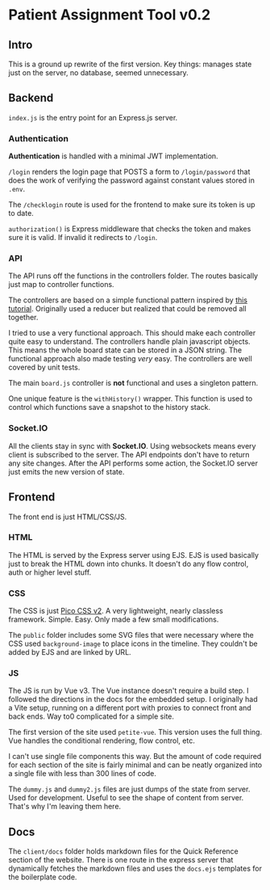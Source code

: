 # Patient Assignment Tool v0.2

## Intro

This is a ground up rewrite of the first version. Key things: manages state just on the server, no database, seemed unnecessary.

## Backend

`index.js` is the entry point for an Express.js server.

### Authentication

**Authentication** is handled with a minimal JWT implementation.

`/login` renders the login page that POSTS a form to `/login/password` that does the work of verifying the password against constant values stored in `.env`.

The `/checklogin` route is used for the frontend to make sure its token is up to date.

`authorization()` is Express middleware that checks the token and makes sure it is valid. If invalid it redirects to `/login`.

### API

The API runs off the functions in the controllers folder. The routes basically just map to controller functions.

The controllers are based on a simple functional pattern inspired by [this tutorial](https://dev.to/nas5w/learn-the-basics-of-redux-by-writing-your-own-version-in-30-lines-1if3). Originally used a reducer but realized that could be removed all together.

I tried to use a very functional approach. This should make each controller quite easy to understand. The controllers handle plain javascript objects. This means the whole board state can be stored in a JSON string. The functional approach also made testing _very_ easy. The controllers are well covered by unit tests.

The main `board.js` controller is **not** functional and uses a singleton pattern.

One unique feature is the `withHistory()` wrapper. This function is used to control which functions save a snapshot to the history stack.


### Socket.IO

All the clients stay in sync with **Socket.IO**. Using websockets means every client is subscribed to the server. The API endpoints don't have to return any site changes. After the API performs some action, the Socket.IO server just emits the new version of state.

## Frontend

The front end is just HTML/CSS/JS.

### HTML

The HTML is served by the Express server using EJS. EJS is used basically just to break the HTML down into chunks. It doesn't do any flow control, auth or higher level stuff.

### CSS

The CSS is just [Pico CSS v2](https://v2.picocss.com/). A very lightweight, nearly classless framework. Simple. Easy. Only made a few small modifications.

The `public` folder includes some SVG files that were necessary where the CSS used `background-image` to place icons in the timeline. They couldn't be added by EJS and are linked by URL.

### JS

The JS is run by Vue v3. The Vue instance doesn't require a build step. I followed the directions in the docs for the embedded setup. I originally had a Vite setup, running on a different port with proxies to connect front and back ends. Way to0 complicated for a simple site.

The first version of the site used `petite-vue`. This version uses the full thing. Vue handles the conditional rendering, flow control, etc.

I can't use single file components this way. But the amount of code required for each section of the site is fairly minimal and can be neatly organized into a single file with less than 300 lines of code.

The `dummy.js` and `dummy2.js` files are just dumps of the state from server. Used for development. Useful to see the shape of content from server. That's why I'm leaving them here.

## Docs
The `client/docs` folder holds markdown files for the Quick Reference section of the website. There is one route in the express server that dynamically fetches the markdown files and uses the `docs.ejs` templates for the boilerplate code.
